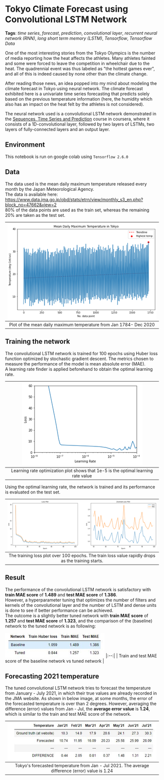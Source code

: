 # Tokyo Climate Forecast using Convolutional LSTM Network

**Tags**: *time series*, *forecast*, *prediction*, *convolutional layer*, *recurrent neural network (RNN)*, *long short term memory (LSTM)*, *Tensorflow*, *Tensorflow Data*

One of the most interesting stories from the Tokyo Olympics is the number of media reporting how the heat affects the athletes. 
Many athletes fainted and some were forced to leave the competition in wheelchair due to the heat.
The quadrennial event was thus labeled as "the hottest games ever", and all of this is indeed caused by none other than the climate change.

After reading those news, an idea popped into my mind about modeling the climate forecast in Tokyo using neural network. 
The climate forecast exhibited here is a univariate time series forecasting that predicts solely based on the previous temperature information
(here, the humidity which also has an impact on the heat felt by the athletes is not considered).  

The neural network used is a convolutional LSTM network demonstrated in the [Sequences, Time Series and Prediction](https://www.coursera.org/learn/tensorflow-sequences-time-series-and-prediction) course in coursera, 
where it consists of a 1D-convolutional layer, followed by two layers of LSTMs, two layers of fully-connected layers and an output layer.

## Environment  
This notebook is run on google colab using ``Tensorflow 2.6.0``  

## Data  
The data used is the mean daily maximum temperature released every month by the Japan Meteorological Agency.  
The data is available here: https://www.data.jma.go.jp/obd/stats/etrn/view/monthly_s3_en.php?block_no=47662&view=2  
80% of the data points are used as the train set, whereas the remaining 20% are taken as the test set.

| ![Plot of the mean daily maximum temperature from Jan 1784- Dec 2020](https://github.com/RobyKoeswojo/Climate-Forecast-using-Convolutional-LSTM-Network/blob/main/notebookimage/TimeSeriesPlot.png?raw=true) |
|:--:| 
| Plot of the mean daily maximum temperature from Jan 1784- Dec 2020 |

## Training the network  
The convolutional LSTM network is trained for 100 epochs using Huber loss function optimized by stochastic gradient descent. 
The metrics chosen to measure the performance of the model is mean absolute error (MAE).  
A learning rate finder is applied beforehand to obtain the optimal learning rate.  

| ![Learning rate optimization plot shows that 1e-5 is the optimal learning rate value](https://github.com/RobyKoeswojo/Climate-Forecast-using-Convolutional-LSTM-Network/blob/main/notebookimage/BestLR.png?raw=true) |
|:--:| 
| Learning rate optimization plot shows that 1e-5 is the optimal learning rate value |

Using the optimal learning rate, the network is trained and its performance is evaluated on the test set.  

| ![The training loss plot over 100 epochs. The train loss value rapidly drops as the training starts.](https://github.com/RobyKoeswojo/Climate-Forecast-using-Convolutional-LSTM-Network/blob/main/notebookimage/LossPlot_baseline.png?raw=true) |
|:--:| 
| The training loss plot over 100 epochs. The train loss value rapidly drops as the training starts. |

## Result
The performance of the convolutional LSTM network is satisfactory with **train MAE score** of **1.489** and **test MAE score** of **1.386**.  
However, a hyperparameter tuning that optimizes the number of filters and kernels of the convolutional layer and the number of LSTM and dense units 
is done to see if better performance can be achieved.  
The outcome is a slightly better tuned network with **train MAE score** of **1.257** and **test MAE score** of **1.323**, and the comparison of the (baseline) network to the tuned network is as following: 

![Train and test MAE score of the baseline network vs tuned network](https://github.com/RobyKoeswojo/Climate-Forecast-using-Convolutional-LSTM-Network/blob/main/notebookimage/trainTestScore.JPG?raw=true)
|:--:| 
| Train and test MAE score of the baseline network vs tuned network |

## Forecasting 2021 temperature  
The tuned convolutional LSTM network tries to forecast the temperature from January - July 2021, in which their true values are already recorded in the JMA website.
As shown in below image, at some months, the error of the forecasted temperature is over than 2 degrees. However, averaging the difference (error) values from Jan - Jul,
the **average error value** is **1.24**, which is similar to the train and test MAE score of the network.

| ![Forecasting temperature from Jan - Jul 2021](https://github.com/RobyKoeswojo/Climate-Forecast-using-Convolutional-LSTM-Network/blob/main/notebookimage/forecast2021.JPG?raw=true) |
|:--:| 
| Tokyo's forecasted temperature from Jan - Jul 2021. The average difference (error) value is 1.24 |
